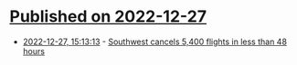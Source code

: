 # [Published on 2022-12-27](index.md)

* [2022-12-27, 15:13:13](https://news.ycombinator.com/item?id=34149340) - [Southwest cancels 5,400 flights in less than 48 hours](https://www.npr.org/2022/12/26/1145536902/southwest-flight-cancellations-winter-storm)
